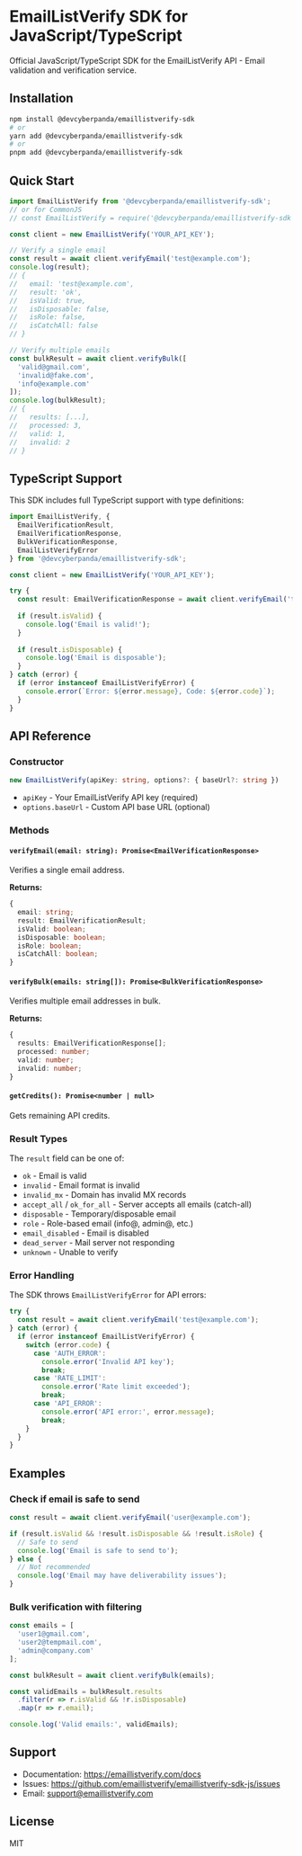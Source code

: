 # EmailListVerify SDK for JavaScript/TypeScript

Official JavaScript/TypeScript SDK for the EmailListVerify API - Email validation and verification service.

## Installation

```bash
npm install @devcyberpanda/emaillistverify-sdk
# or
yarn add @devcyberpanda/emaillistverify-sdk
# or
pnpm add @devcyberpanda/emaillistverify-sdk
```

## Quick Start

```javascript
import EmailListVerify from '@devcyberpanda/emaillistverify-sdk';
// or for CommonJS
// const EmailListVerify = require('@devcyberpanda/emaillistverify-sdk');

const client = new EmailListVerify('YOUR_API_KEY');

// Verify a single email
const result = await client.verifyEmail('test@example.com');
console.log(result);
// {
//   email: 'test@example.com',
//   result: 'ok',
//   isValid: true,
//   isDisposable: false,
//   isRole: false,
//   isCatchAll: false
// }

// Verify multiple emails
const bulkResult = await client.verifyBulk([
  'valid@gmail.com',
  'invalid@fake.com',
  'info@example.com'
]);
console.log(bulkResult);
// {
//   results: [...],
//   processed: 3,
//   valid: 1,
//   invalid: 2
// }
```

## TypeScript Support

This SDK includes full TypeScript support with type definitions:

```typescript
import EmailListVerify, { 
  EmailVerificationResult,
  EmailVerificationResponse,
  BulkVerificationResponse,
  EmailListVerifyError
} from '@devcyberpanda/emaillistverify-sdk';

const client = new EmailListVerify('YOUR_API_KEY');

try {
  const result: EmailVerificationResponse = await client.verifyEmail('test@example.com');
  
  if (result.isValid) {
    console.log('Email is valid!');
  }
  
  if (result.isDisposable) {
    console.log('Email is disposable');
  }
} catch (error) {
  if (error instanceof EmailListVerifyError) {
    console.error(`Error: ${error.message}, Code: ${error.code}`);
  }
}
```

## API Reference

### Constructor

```typescript
new EmailListVerify(apiKey: string, options?: { baseUrl?: string })
```

- `apiKey` - Your EmailListVerify API key (required)
- `options.baseUrl` - Custom API base URL (optional)

### Methods

#### `verifyEmail(email: string): Promise<EmailVerificationResponse>`

Verifies a single email address.

**Returns:**
```typescript
{
  email: string;
  result: EmailVerificationResult;
  isValid: boolean;
  isDisposable: boolean;
  isRole: boolean;
  isCatchAll: boolean;
}
```

#### `verifyBulk(emails: string[]): Promise<BulkVerificationResponse>`

Verifies multiple email addresses in bulk.

**Returns:**
```typescript
{
  results: EmailVerificationResponse[];
  processed: number;
  valid: number;
  invalid: number;
}
```

#### `getCredits(): Promise<number | null>`

Gets remaining API credits.

### Result Types

The `result` field can be one of:
- `ok` - Email is valid
- `invalid` - Email format is invalid
- `invalid_mx` - Domain has invalid MX records
- `accept_all` / `ok_for_all` - Server accepts all emails (catch-all)
- `disposable` - Temporary/disposable email
- `role` - Role-based email (info@, admin@, etc.)
- `email_disabled` - Email is disabled
- `dead_server` - Mail server not responding
- `unknown` - Unable to verify

### Error Handling

The SDK throws `EmailListVerifyError` for API errors:

```javascript
try {
  const result = await client.verifyEmail('test@example.com');
} catch (error) {
  if (error instanceof EmailListVerifyError) {
    switch (error.code) {
      case 'AUTH_ERROR':
        console.error('Invalid API key');
        break;
      case 'RATE_LIMIT':
        console.error('Rate limit exceeded');
        break;
      case 'API_ERROR':
        console.error('API error:', error.message);
        break;
    }
  }
}
```

## Examples

### Check if email is safe to send

```javascript
const result = await client.verifyEmail('user@example.com');

if (result.isValid && !result.isDisposable && !result.isRole) {
  // Safe to send
  console.log('Email is safe to send to');
} else {
  // Not recommended
  console.log('Email may have deliverability issues');
}
```

### Bulk verification with filtering

```javascript
const emails = [
  'user1@gmail.com',
  'user2@tempmail.com',
  'admin@company.com'
];

const bulkResult = await client.verifyBulk(emails);

const validEmails = bulkResult.results
  .filter(r => r.isValid && !r.isDisposable)
  .map(r => r.email);

console.log('Valid emails:', validEmails);
```

## Support

- Documentation: https://emaillistverify.com/docs
- Issues: https://github.com/emaillistverify/emaillistverify-sdk-js/issues
- Email: support@emaillistverify.com

## License

MIT
